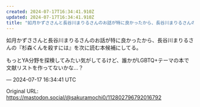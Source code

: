 ```yaml
---
created: 2024-07-17T16:34:41.910Z
updated: 2024-07-17T16:34:41.910Z
title: "如月かずささんと長谷川まりるさんのお話が特に良かったから、長谷川まりるさんの『杉森くんを殺すには』を次に読む本候補にしてる。もっとYA分野を探検してみたい気がし[...]"
---
```


<p>如月かずささんと長谷川まりるさんのお話が特に良かったから、長谷川まりるさんの『杉森くんを殺すには』を次に読む本候補にしてる。</p><p>もっとYA分野を探検してみたい気がしてるけど、誰かがLGBTQ+テーマの本で文献リストを作ってないかな…？</p>

&mdash; 2024-07-17 16:34:41 UTC

Original URL: https://mastodon.social/@sakuramochi0/112802796792016792

